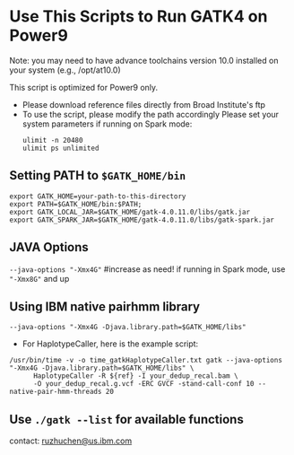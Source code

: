 # Use This Scripts to Run GATK4 on Power9
Note: you may need to have advance toolchains version 10.0 installed on your system (e.g., /opt/at10.0)

This script is optimized for Power9 only.
* Please download reference files directly from Broad Institute's ftp
* To use the script, please modify the path accordingly
   Please set your system parameters if running on Spark mode:
   ```
   ulimit -n 20480
   ulimit ps unlimited
   ```
   
## Setting PATH to `$GATK_HOME/bin`
   ```
   export GATK_HOME=your-path-to-this-directory
   export PATH=$GATK_HOME/bin:$PATH;
   export GATK_LOCAL_JAR=$GATK_HOME/gatk-4.0.11.0/libs/gatk.jar
   export GATK_SPARK_JAR=$GATK_HOME/gatk-4.0.11.0/libs/gatk-spark.jar
   ```
## JAVA Options
   `--java-options "-Xmx4G"` #increase as need! if running in Spark mode, use `"-Xmx8G"` and up
## Using IBM native pairhmm library
   `--java-options "-Xmx4G -Djava.library.path=$GATK_HOME/libs"`
   * For HaplotypeCaller, here is the example script:
   ```
   /usr/bin/time -v -o time_gatkHaplotypeCaller.txt gatk --java-options "-Xmx4G -Djava.library.path=$GATK_HOME/libs" \
         HaplotypeCaller -R ${ref} -I your_dedup_recal.bam \
         -O your_dedup_recal.g.vcf -ERC GVCF -stand-call-conf 10 --native-pair-hmm-threads 20
   ```
## Use `./gatk --list` for available functions

contact: ruzhuchen@us.ibm.com

